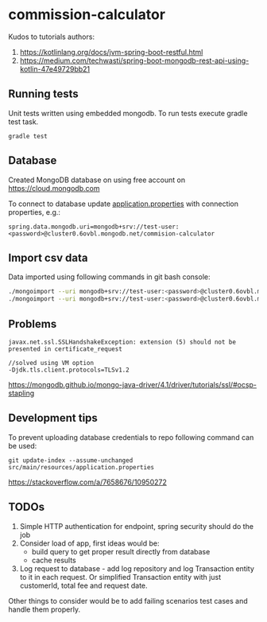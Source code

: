 # commission-calculator
Kudos to tutorials authors:
1. https://kotlinlang.org/docs/jvm-spring-boot-restful.html
2. https://medium.com/techwasti/spring-boot-mongodb-rest-api-using-kotlin-47e49729bb21

## Running tests
Unit tests written using embedded mongodb. To run tests execute gradle test task.
```shell
gradle test
```

## Database
Created MongoDB database on using free account on https://cloud.mongodb.com

To connect to database update [application.properties](src/main/resources/application.properties) with connection properties, e.g.:
```properties
spring.data.mongodb.uri=mongodb+srv://test-user:<password>@cluster0.6ovbl.mongodb.net/commision-calculator
```

## Import csv data
Data imported using following commands in git bash console:
```bash
./mongoimport --uri mongodb+srv://test-user:<password>@cluster0.6ovbl.mongodb.net/commision-calculator --collection fee_wages --type CSV --file ./fee_wages.csv --headerline
./mongoimport --uri mongodb+srv://test-user:<password>@cluster0.6ovbl.mongodb.net/commision-calculator --collection transactions --type CSV --file ./transactions.csv --headerline
```

## Problems
```
javax.net.ssl.SSLHandshakeException: extension (5) should not be presented in certificate_request

//solved using VM option
-Djdk.tls.client.protocols=TLSv1.2
```
https://mongodb.github.io/mongo-java-driver/4.1/driver/tutorials/ssl/#ocsp-stapling

## Development tips

To prevent uploading database credentials to repo following command can be used:
```shell script
git update-index --assume-unchanged src/main/resources/application.properties
```
https://stackoverflow.com/a/7658676/10950272

## TODOs
1. Simple HTTP authentication for endpoint, spring security should do the job
2. Consider load of app, first ideas would be:
   - build query to get proper result directly from database
   - cache results
3. Log request to database - add log repository and log Transaction entity to it in each request. Or simplified Transaction entity with just customerId, total fee and request date.

Other things to consider would be to add failing scenarios test cases and handle them properly.